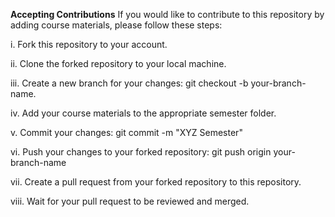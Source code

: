 **Accepting Contributions**
If you would like to contribute to this repository by adding course materials, please follow these steps:

i. Fork this repository to your account.

ii. Clone the forked repository to your local machine.

iii. Create a new branch for your changes: git checkout -b your-branch-name.

iv. Add your course materials to the appropriate semester folder.

v. Commit your changes: git commit -m "XYZ Semester"

vi. Push your changes to your forked repository: git push origin your-branch-name

vii. Create a pull request from your forked repository to this repository.

viii. Wait for your pull request to be reviewed and merged.
